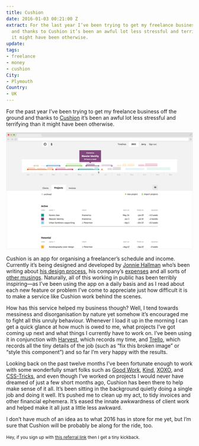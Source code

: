 ```yaml
---
title: Cushion
date: 2016-01-03 00:21:00 Z
extract: For the last year I’ve been trying to get my freelance business off the ground
  and thanks to Cushion it’s been an awful lot less stressful and terrifying than
  it might have been otherwise.
update: 
tags:
- freelance
- money
- cushion
City:
- Plymouth
Country:
- UK
---
```


For the past year I’ve been trying to get my freelance business off the ground and thanks to [Cushion](http://cushionapp.com) it’s been an awful lot less stressful and terrifying than it might have been otherwise. 

![Cushion](/uploads/cushion.png)

Cushion is an app for organising a freelancer’s schedule and income. Currently it’s being designed and developed by [Jonnie Hallman](http://destroytoday.com) who’s been writing about [his design process](http://cushionapp.com/journal), his company’s [expenses](http://cushionapp.com/expenses) and all sorts of [other musings](http://cushionapp.com/blog). Naturally, all of this working in public has been terribly inspiring—as I’ve been using the app on a daily basis and as I read about each new feature or problem I’ve come to appreciate just how difficult it is to make a service like Cushion work behind the scenes.

How has this service helped my business though? Well, I tend towards messiness and disorganisation by nature yet somehow it’s encouraged me to fight all this unruly behaviour. Whenever I load it up in the morning I can get a quick glance at how much is owed to me, what projects I’ve got coming up next and what things I currently have to work on. I’ve been using it in conjunction with [Harvest](https://www.getharvest.com/), which records my time, and [Trello](trello.com), which records all the tiny details of the job (such as “fix this broken image” or “style this component”) and so far I’m very happy with the results.

Looking back on the past twelve months I’ve been fortunate enough to work with some wonderfully smart folks such as [Good Work](http://www.simplygoodwork.com/), [Kind](http://madebykind.com/), [XOXO](http://xoxopdx.com/), and [CSS-Tricks](https://css-tricks.com/), and even though I’ve worked on projects I would never have dreamed of just a few short months ago, Cushion has been there to help make sense of it all. It’s been sitting in the background quietly doing a single job and doing it well. It’s pushed me to clean up my act, to tidy invoices and other financial ephemera. It’s eased the innate awkwardness of client work and helped make it all just a little less awkward.

I don’t have much of an idea as to what 2016 has in store for me yet, but I’m sure that Cushion will be probably be along for the ride, too. 

<small>Hey, if you sign up with <a href="http://get.cushionapp.com/bd21cc21ad">this referral link</a> then I get a tiny kickback.</small>
